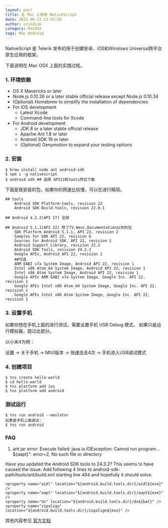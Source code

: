 ```yaml
---
layout: post
title: 在 Mac 上使用 NativeScript
date: 2015-06-15 12:55:55
author: scsidisk
category: MacOSX
tags: Mac Android
---
```


NativeScript 是 Telerik 发布的用于创建安卓、iOS和Windows Universal跨平台原生应用的框架。

下面说明在 Mac OSX 上面的实践过程。

### 1. 环境依赖

- OS X Mavericks or later
- Node.js 0.10.26 or a later stable official release except Node.js 0.10.34
- (Optional) Homebrew to simplify the installation of dependencies
- For iOS development
	- Latest Xcode
	- Command-line tools for Xcode
- For Android development
	- JDK 8 or a later stable official release
	- Apache Ant 1.8 or later
	- Android SDK 19 or later
	- (Optional) Genymotion to expand your testing options

### 2. 安装

```
$ brew install node ant android-sdk
$ npm i -g nativescript
$ android sdk ## 选择 API22和tools然后下载
```

下面是我安装的包，如果你的网速比较慢，可以在进行精简。

```
## tools
	Android SDK Platform-tools, revision 22
	Android SDK Build-tools, revision 22.0.1

## Android 4.2.2(API 17) 全部

## Android 5.1.1(API 22) 除了TV,Wear,Documentation以外的包
	SDK Platform Android 5.1.1, API 22, revision 2
	Samples for SDK API 22, revision 6
	Sources for Android SDK, API 22, revision 1
	Android Support Library, revision 22.2
	Android SDK Tools, revision 24.3.2
	Google APIs, Android API 22, revision 1
	##可选
	ARM EABI v7a System Image, Android API 22, revision 1
	Intel x86 Atom_64 System Image, Android API 22, revision 1
	Intel x86 Atom System Image, Android API 22, revision 1
	Google APIs ARM EABI v7a System Image, Google Inc. API 22, revision 1
	Google APIs Intel x86 Atom_64 System Image, Google Inc. API 22, revision 1
	Google APIs Intel x86 Atom System Image, Google Inc. API 22, revision 1
```

### 3. 设置手机

如果你想在手机上面的进行测试，需要设置手机 USB Debug 模式。 如果只是运行模拟器，跳过此部分。

以小米4为例：

设置 -> 关于手机 -> MIUI版本 -> 快速连击4次 -> 手机进入USB调试模式

### 4. 创建项目

```
$ tns create hello-world
$ cd hello-world
$ tns platform add ios
$ tns platform add android
```

### 测试运行

```
$ tns run android --emulator
如果是手机上面调试：
$ tns run android
```

### FAQ

1. ant jar error: Execute failed: java.io.IOException: Cannot run program…${aapt}": error=2, No such file or directory

Have you updated the Android SDK tools to 24.3.2? This seems to have caused the issue. Add following 4 lines to android-sdk-path/tools/ant/build.xml starting line 484 and hopefully it should solve.

```
<property name="aidl" location="${android.build.tools.dir}/aidl${exe}" />
<property name="aapt" location="${android.build.tools.dir}/aapt${exe}" />
<property name="dx" location="${android.build.tools.dir}/dx${bat}" />
<property name="zipalign" location="${android.build.tools.dir}/zipalign${exe}" />
```

其他内容参见 [官方文档](http://docs.nativescript.org/)